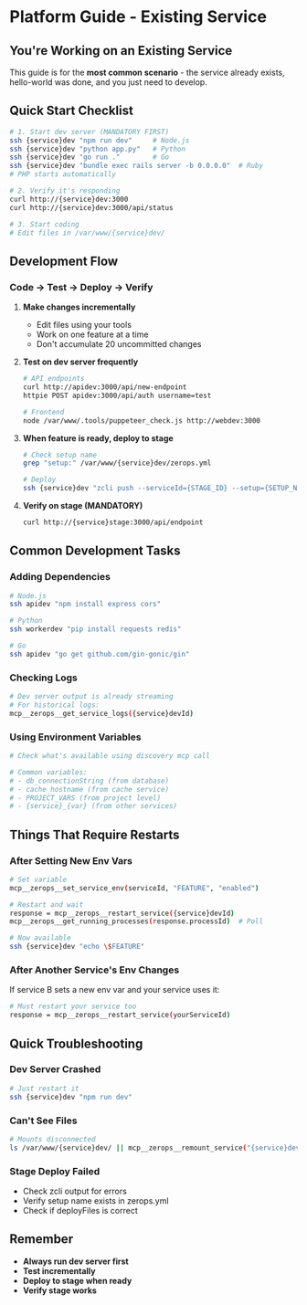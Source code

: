# Platform Guide - Existing Service

## You're Working on an Existing Service

This guide is for the **most common scenario** - the service already exists, hello-world was done, and you just need to develop.

## Quick Start Checklist

```bash
# 1. Start dev server (MANDATORY FIRST)
ssh {service}dev "npm run dev"     # Node.js
ssh {service}dev "python app.py"   # Python
ssh {service}dev "go run ."        # Go
ssh {service}dev "bundle exec rails server -b 0.0.0.0"  # Ruby
# PHP starts automatically

# 2. Verify it's responding
curl http://{service}dev:3000
curl http://{service}dev:3000/api/status

# 3. Start coding
# Edit files in /var/www/{service}dev/
```

## Development Flow

### Code → Test → Deploy → Verify

1. **Make changes incrementally**
   - Edit files using your tools
   - Work on one feature at a time
   - Don't accumulate 20 uncommitted changes

2. **Test on dev server frequently**
   ```bash
   # API endpoints
   curl http://apidev:3000/api/new-endpoint
   httpie POST apidev:3000/api/auth username=test

   # Frontend
   node /var/www/.tools/puppeteer_check.js http://webdev:3000
   ```

3. **When feature is ready, deploy to stage**
   ```bash
   # Check setup name
   grep "setup:" /var/www/{service}dev/zerops.yml

   # Deploy
   ssh {service}dev "zcli push --serviceId={STAGE_ID} --setup={SETUP_NAME}"
   ```

4. **Verify on stage (MANDATORY)**
   ```bash
   curl http://{service}stage:3000/api/endpoint
   ```

## Common Development Tasks

### Adding Dependencies
```bash
# Node.js
ssh apidev "npm install express cors"

# Python
ssh workerdev "pip install requests redis"

# Go
ssh apidev "go get github.com/gin-gonic/gin"
```

### Checking Logs
```bash
# Dev server output is already streaming
# For historical logs:
mcp__zerops__get_service_logs({service}devId)
```

### Using Environment Variables
```bash
# Check what's available using discovery mcp call

# Common variables:
# - db_connectionString (from database)
# - cache_hostname (from cache service)
# - PROJECT_VARS (from project level)
# - {service}_{var} (from other services)
```

## Things That Require Restarts

### After Setting New Env Vars
```bash
# Set variable
mcp__zerops__set_service_env(serviceId, "FEATURE", "enabled")

# Restart and wait
response = mcp__zerops__restart_service({service}devId)
mcp__zerops__get_running_processes(response.processId)  # Poll

# Now available
ssh {service}dev "echo \$FEATURE"
```

### After Another Service's Env Changes
If service B sets a new env var and your service uses it:
```bash
# Must restart your service too
response = mcp__zerops__restart_service(yourServiceId)
```

## Quick Troubleshooting

### Dev Server Crashed
```bash
# Just restart it
ssh {service}dev "npm run dev"
```

### Can't See Files
```bash
# Mounts disconnected
ls /var/www/{service}dev/ || mcp__zerops__remount_service("{service}dev")
```

### Stage Deploy Failed
- Check zcli output for errors
- Verify setup name exists in zerops.yml
- Check if deployFiles is correct

## Remember
- **Always run dev server first**
- **Test incrementally**
- **Deploy to stage when ready**
- **Verify stage works**
